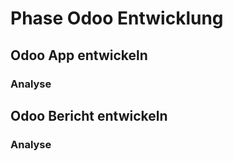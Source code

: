 # Phase Odoo Entwicklung

## Odoo App entwickeln

### Analyse


## Odoo Bericht entwickeln

### Analyse


